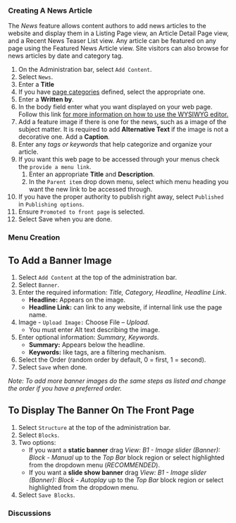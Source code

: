 
### Creating A News Article
The *News* feature allows content authors to add news articles to the website and display them in a Listing Page view, an Article Detail Page view, and a Recent News Teaser List view. Any article can be featured on any page using the Featured News Article view. Site visitors can also browse for news articles by date and category tag.

1. On the Administration bar, select `Add Content`.
2. Select `News`.
3. Enter a **Title**
4. If you have [page categories](taxonomies.md#categories) defined, select the appropriate one.
5. Enter a **Written by**.
6. In the body field enter what you want displayed on your web page. Follow this link [for more information on how to use the WYSIWYG editor.](wysiwyg-editor.md)
7. Add a feature image if there is one for the news, such as a image of the subject matter. It is required to add **Alternative Text** if the image is not a decorative one. Add a **Caption**.
8. Enter any *tags or keywords* that help categorize and organize your article.
9. If you want this web page to be accessed through your menus check the `provide a menu link`.
    1. Enter an appropriate **Title** and **Description**.
    2. In the `Parent item` drop down menu, select which menu heading you want the new link to be accessed through.
10. If you have the proper authority to publish right away, select `Published` in `Publishing options`.
11. Ensure `Promoted to front page` is selected.
11. Select Save when you are done.


### Menu Creation


## To Add a Banner Image

1. Select `Add Content` at the top of the administration bar. 
2. Select `Banner`.
3. Enter the required information: *Title, Category, Headline, Headline Link*.
    * **Headline:** Appears on the image.
    * **Headline Link:** can link to any website, if internal link use the page name.
4. Image - `Upload Image:` Choose File – *Upload*.
    * You must enter Alt text describing the image.
5. Enter optional information: *Summary, Keywords*.
    * **Summary:** Appears below the headline.
    * **Keywords:** like tags, are a filtering mechanism.
6. Select the Order (random order by default, 0 = first, 1 = second).
7. Select `Save` when done.


*Note: To add more banner images do the same steps as listed and change the order if you have a preferred order.*

## To Display The Banner On The Front Page

1. Select `Structure` at the top of the administration bar.
2. Select `Blocks`.
3. Two options:
    * If you want a **static banner** drag *View: B1 - Image slider (Banner): Block - Manual* up to the *Top Bar* block region or select highlighted from the dropdown menu (*RECOMMENDED*).
    * If you want a **slide show banner** drag *View: B1 - Image slider (Banner): Block - Autoplay* up to the *Top Bar* block region or select highlighted from the dropdown menu.
4. Select `Save Blocks`.


### Discussions